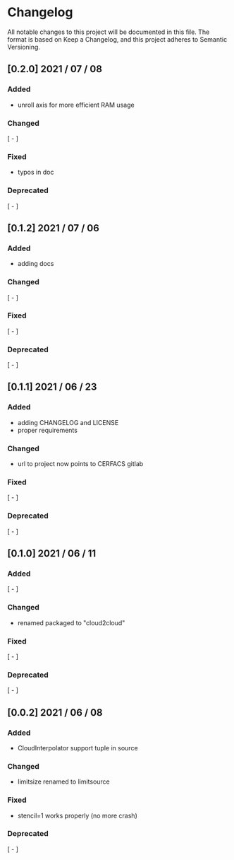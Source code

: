 # Changelog

All notable changes to this project will be documented in this file.
The format is based on Keep a Changelog,
and this project adheres to Semantic Versioning.

## [0.2.0] 2021 / 07 / 08

### Added

- unroll axis for more efficient RAM usage

### Changed

[ - ]

### Fixed

- typos in doc

### Deprecated

[ - ]


## [0.1.2] 2021 / 07 / 06

### Added

- adding docs

### Changed

[ - ]

### Fixed

[ - ]

### Deprecated

[ - ]


## [0.1.1] 2021 / 06 / 23

### Added

- adding CHANGELOG and LICENSE
- proper requirements

### Changed

- url to project now points to CERFACS gitlab

### Fixed

[ - ]

### Deprecated

[ - ]


## [0.1.0] 2021 / 06 / 11

### Added

[ - ]

### Changed

- renamed packaged to "cloud2cloud"

### Fixed

[ - ]

### Deprecated

[ - ]


## [0.0.2] 2021 / 06 / 08

### Added

- CloudInterpolator support tuple in source

### Changed

- limitsize renamed to limitsource

### Fixed

- stencil=1 works properly (no more crash)

### Deprecated

[ - ]


